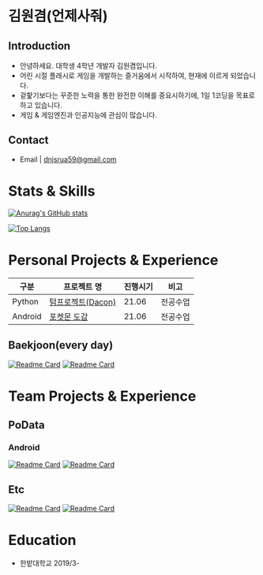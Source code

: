 # 김원겸(언제사줘)
## Introduction
- 안녕하세요. 대학생 4학년 개발자 김원겸입니다.
- 어린 시절 플래시로 게임을 개발하는 즐거움에서 시작하여, 현재에 이르게 되었습니다.
- 겉핥기보다는 꾸준한 노력을 통한 완전한 이해를 중요시하기에, 1일 1코딩을 목표로 하고 있습니다.
- 게임 & 게임엔진과 인공지능에 관심이 많습니다.

## Contact
- Email | dnjsrua59@gmail.com

# Stats & Skills
[![Anurag's GitHub stats](https://github-readme-stats.vercel.app/api?username=EoNjEsajo)](https://github.com/anuraghazra/github-readme-stats)

[![Top Langs](https://github-readme-stats.vercel.app/api/top-langs/?username=EoNjEsajo&layout=compact&hide=python)](https://github.com/anuraghazra/github-readme-stats)


# Personal Projects & Experience
  |구분|프로젝트 명|진행시기|비고|
  |---|------|-------|---|
  |Python|[텀프로젝트(Dacon)](https://github.com/EoNjesajo/Python-Data_Analysis)|21.06|전공수업|
  |Android|[포켓몬 도감](https://github.com/EoNjesajo/Android-Daejeon_COVID19_Notification)|21.06|전공수업|<br><br>

## Baekjoon(every day)  
  [![Readme Card](https://github-readme-stats.vercel.app/api/pin/?username=EoNjEsajo&repo=Cpp-Baekjoon)](https://github.com/anuraghazra/github-readme-stats)
    [![Readme Card](https://github-readme-stats.vercel.app/api/pin/?username=EoNjEsajo&repo=C-Hash_Baekjoon)](https://github.com/anuraghazra/github-readme-stats)

# Team Projects & Experience
## PoData
### Android
  [![Readme Card](https://github-readme-stats.vercel.app/api/pin/?username=EoNjEsajo&repo=Android-Daejeon_COVID19_Notification)](https://github.com/anuraghazra/github-readme-stats)
  [![Readme Card](https://github-readme-stats.vercel.app/api/pin/?username=EoNjEsajo&repo=Android-KorDemic)](https://github.com/anuraghazra/github-readme-stats)
## Etc
  [![Readme Card](https://github-readme-stats.vercel.app/api/pin/?username=EoNjEsajo&repo=Python-SIA_Project)](https://github.com/anuraghazra/github-readme-stats)
  [![Readme Card](https://github-readme-stats.vercel.app/api/pin/?username=EoNjEsajo&repo=evsim_TGB)](https://github.com/anuraghazra/github-readme-stats)

# Education
- 한밭대학교
2019/3-

